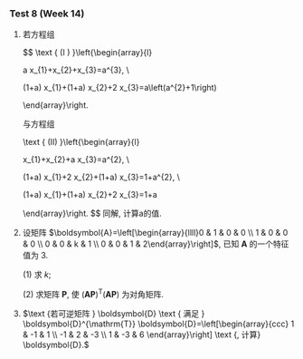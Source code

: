 ### Test 8 (Week 14)

1. 若方程组

   $$
   \text { (I ) }\left\{\begin{array}{l}
   
   a x_{1}+x_{2}+x_{3}=a^{3}, \\
   
   (1+a) x_{1}+(1+a) x_{2}+2 x_{3}=a\left(a^{2}+1\right)
   
   \end{array}\right.
   
   
   与方程组
   
   
   \text { (II) }\left\{\begin{array}{l}
   
   x_{1}+x_{2}+a x_{3}=a^{2}, \\
   
   (1+a) x_{1}+2 x_{2}+(1+a) x_{3}=1+a^{2}, \\
   
   (1+a) x_{1}+(1+a) x_{2}+2 x_{3}=1+a
   
   \end{array}\right.
   $$
   同解, 计算a的值.

   

   











2. 设矩阵 $\boldsymbol{A}=\left[\begin{array}{llll}0 & 1 & 0 & 0 \\ 1 & 0 & 0 & 0 \\ 0 & 0 & k & 1 \\ 0 & 0 & 1 & 2\end{array}\right]$, 已知 $\boldsymbol{A}$ 的一个特征值为 3.

   (1) 求 $k$;

   (2) 求矩阵 $\boldsymbol{P}$, 使 $(\boldsymbol{A P})^{\mathrm{T}}(\boldsymbol{A P})$ 为对角矩阵.















3. $\text {若可逆矩阵 } \boldsymbol{D} \text { 满足 } \boldsymbol{D}^{\mathrm{T}} \boldsymbol{D}=\left[\begin{array}{ccc}
   1 & -1 & 1 \\
   -1 & 2 & -3 \\
   1 & -3 & 6
   \end{array}\right] \text {, 计算} \boldsymbol{D}.$

